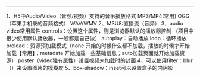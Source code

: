*****
 1、H5中Audio/Video（音频/视频）支持的音乐播放格式
   MP3/MP4(常用) OGG（苹果手机录的音频格式） WAV/WMV
 2、M3U8:直播流（音频）
 3、audio video常用属性
    controls：设置这个属性，则是浏览器默认的播放器控制 （项目中很少使用默认播放器，一般都是自己做）
    autoplay：自动播放
    loop：循环播放
    preload：资源预加载模式（none 开始的时候什么都不加载，播放的时候才开始加载【常用】；metadata 开始加载一些基础信息；auto加载页面就开始加载资源） 
    poster（video独有属性）设置视频未加载时的封面
 4、可以使用filter：blur（）来设置图片的模糊度
 5、box-shadow：inset可以设置盒子的内阴影 

